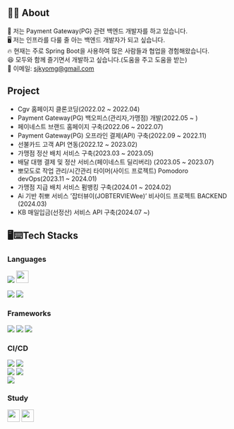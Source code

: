## 👨‍💻 About
 🙂 저는 Payment Gateway(PG) 관련 백엔드 개발자를 하고 있습니다.<br>
 🖥 저는 인프라를 다룰 줄 아는 백엔드 개발자가 되고 싶습니다.<br>
 🔥 현재는 주로 Spring Boot을 사용하여 많은 사람들과 협업을 경험해왔습니다.<br>
 😆 모두와 함께 즐기면서 개발하고 싶습니다.(도움을 주고 도움을 받는)<br>
 💬 이메일: sjkyomg@gmail.com

## Project
 - Cgv 홈페이지 클론코딩(2022.02 ~ 2022.04)
 - Payment Gateway(PG) 백오피스(관리자,가맹점) 개발(2022.05 ~ )
   <!-- [🔗](https://office.nestpay.co.kr) -->
 - 페이네스트 브랜드 홈페이지 구축(2022.06 ~ 2022.07)
   <!-- [🔗](https://twww.nestpay.co.kr) -->
 - Payment Gateway(PG) 오프라인 결제(API) 구축(2022.09 ~ 2022.11)
 - 선불카드 고객 API 연동(2022.12 ~ 2023.02)
 - 가맹점 정산 배치 서비스 구축(2023.03 ~ 2023.05)
 - 배달 대행 결제 및 정산 서비스(페이네스트 딜리버리) (2023.05 ~ 2023.07)
   <!-- [🔗](https://deli.nestpay.co.kr) -->
 - 뽀모도로 작업 관리/시간관리 타이머(사이드 프로젝트) Pomodoro devOps(2023.11 ~ 2024.01) 
 - 가맹점 지급 배치 서비스 펌뱅킹 구축(2024.01 ~ 2024.02)
 - Ai 기반 취뽀 서비스 ’잡터뷰이(JOBTERVIEWee)’ 비사이드 프로젝트 BACKEND (2024.03)
   <!-- [🔗](https://api.jobterviewee.site/swagger-ui/index.html) -->
 - KB 매일입금(선정산) 서비스 API 구축(2024.07 ~)


## 🖥⌨️Tech Stacks

  ### Languages
  <img src="https://img.shields.io/badge/java-007396?style=for-the-badge&logo=java&logoColor=white"> <img src="https://img.shields.io/badge/kotlin-%237F52FF.svg?style=for-the-badge&logo=kotlin&logoColor=white" height="28" />  <br>
    
  <img src="https://img.shields.io/badge/oracle-F80000?style=for-the-badge&logo=oracle&logoColor=white"> <img src="https://img.shields.io/badge/mysql-4479A1?style=for-the-badge&logo=mysql&logoColor=white">
  <br>

  ### Frameworks
  <img src="https://img.shields.io/badge/spring_Boot-6DB33F?style=for-the-badge&logo=springBoot&logoColor=white"> <img src="https://img.shields.io/badge/Spring_Security-6DB33F?style=for-the-badge&logo=springsecurity&logoColor=white">
<img src="https://img.shields.io/badge/Spring_Cloud-6DB33F?style=for-the-badge&logo=spring&logoColor=white">
  <br>

  ### CI/CD
<img src="https://img.shields.io/badge/jenkins-D24939?style=for-the-badge&logo=jenkins&logoColor=white"> <img src="https://img.shields.io/badge/AWS-FF9900?style=for-the-badge&logo=amazonaws&logoColor=white"><br>
 <img src="https://img.shields.io/badge/github_actions-2088FF?style=for-the-badge&logo=github-actions&logoColor=white"> <img src="https://img.shields.io/badge/naver_cloud-03C75A?style=for-the-badge&logo=naver&logoColor=white">
  <br> <img src="https://img.shields.io/badge/docker-%230db7ed?style=for-the-badge&logo=docker&logoColor=white">
  ### Study
 <img src="https://img.shields.io/badge/kubernetes-%23326ce5?style=for-the-badge&logo=kubernetes&logoColor=white" height="28" /> <a href="https://hhpluscertificateofcompletion.oopy.io/">
  <img src="https://static.spartacodingclub.kr/hanghae99/plus/completion/badge_red.svg" height="28" />
</a>


 

  




